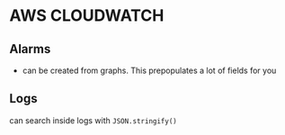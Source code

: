 # AWS CLOUDWATCH

## Alarms
- can be created from graphs. This prepopulates a lot of fields for you

## Logs
can search inside logs with `JSON.stringify()`
